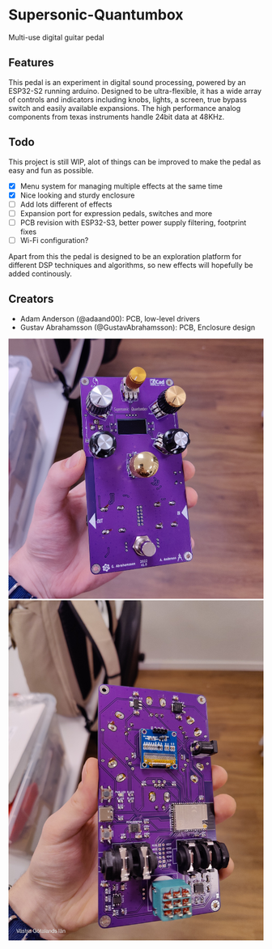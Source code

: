 # Supersonic-Quantumbox

Multi-use digital guitar pedal

## Features
This pedal is an experiment in digital sound processing, powered by an ESP32-S2 running arduino. Designed to be ultra-flexible, it has a wide array of controls and indicators including knobs, lights, a screen, true bypass switch and easily available expansions. The high performance analog components from texas instruments handle 24bit data at 48KHz. 

## Todo
This project is still WIP, alot of things can be improved to make the pedal as easy and fun as possible.

- [x] Menu system for managing multiple effects at the same time
- [x] Nice looking and sturdy enclosure
- [ ] Add lots different of effects
- [ ] Expansion port for expression pedals, switches and more
- [ ] PCB revision with ESP32-S3, better power supply filtering, footprint fixes
- [ ] Wi-Fi configuration?

Apart from this the pedal is designed to be an exploration platform for different DSP techniques and algorithms, so new effects will hopefully be added continously.

## Creators
- Adam Anderson (@adaand00): PCB, low-level drivers
- Gustav Abrahamsson (@GustavAbrahamsson): PCB, Enclosure design

<img src="https://raw.githubusercontent.com/GustavAbrahamsson/Supersonic-Quantumbox/main/Pictures/IMG20221205200929.jpg">
<img src="https://raw.githubusercontent.com/GustavAbrahamsson/Supersonic-Quantumbox/main/Pictures/IMG20221205200939.jpg">
